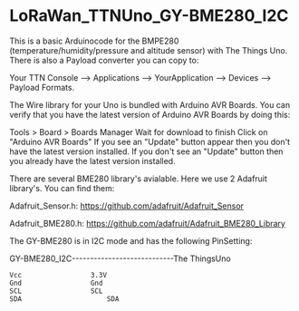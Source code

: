 # LoRaWan_TTNUno_GY-BME280_I2C

This is a basic Arduinocode for the BMPE280 (temperature/humidity/pressure and altitude sensor) with The Things Uno.
There is also a Payload converter you can copy to:

Your TTN Console --> Applications --> YourApplication --> Devices --> Payload Formats. 


The Wire library for your Uno is bundled with Arduino AVR Boards. You can verify that you have the latest version of Arduino AVR Boards by doing this:

Tools > Board > Boards Manager
Wait for download to finish
Click on "Arduino AVR Boards"
If you see an "Update" button appear then you don't have the latest version installed. If you don't see an "Update" button then you already have the latest version installed.

There are several BME280 library's avialable. Here we use 2 Adafruit  library's. You can find them:

Adafruit_Sensor.h:
https://github.com/adafruit/Adafruit_Sensor

Adafruit_BME280.h:
https://github.com/adafruit/Adafruit_BME280_Library

The GY-BME280 is in I2C mode and has the following PinSetting:

GY-BME280_I2C----------------------------The ThingsUno
  
	Vcc					3.3V
	Gnd					Gnd 
	SCL					SCL
	SDA 					SDA
